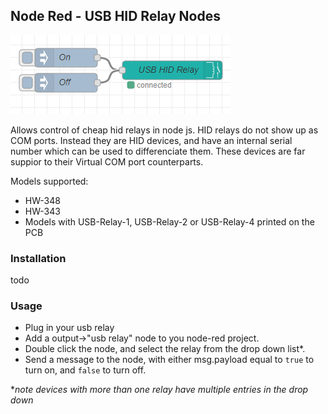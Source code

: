 ## Node Red - USB HID Relay Nodes
![](usb%20hid%20relay%20screenshot%202.png)

Allows control of cheap hid relays in node js. HID relays do not show up as COM ports. Instead they are HID devices, and have an internal serial number which can be used to differenciate them. These devices are far suppior to their Virtual COM port counterparts.

Models supported:
* HW-348
* HW-343
* Models with USB-Relay-1, USB-Relay-2 or USB-Relay-4 printed on the PCB

### Installation
todo

### Usage

* Plug in your usb relay
* Add a output->"usb relay" node to you node-red project.
* Double click the node, and select the relay from the drop down list*. 
* Send a message to the node, with either msg.payload equal to ```true``` to turn on, and ```false``` to turn off.

**note devices with more than one relay have multiple entries in the drop down* 


